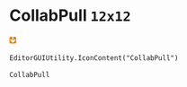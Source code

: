 # CollabPull `12x12`
<img src="/img/CollabPull.png" width=12 height=12>

``` CSharp
EditorGUIUtility.IconContent("CollabPull")
```
```
CollabPull
```
